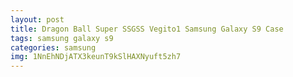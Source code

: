 ```yaml
---
layout: post
title: Dragon Ball Super SSGSS Vegito1 Samsung Galaxy S9 Case
tags: samsung galaxy s9
categories: samsung
img: 1NnEhNDjATX3keunT9kSlHAXNyuft5zh7
---
```

